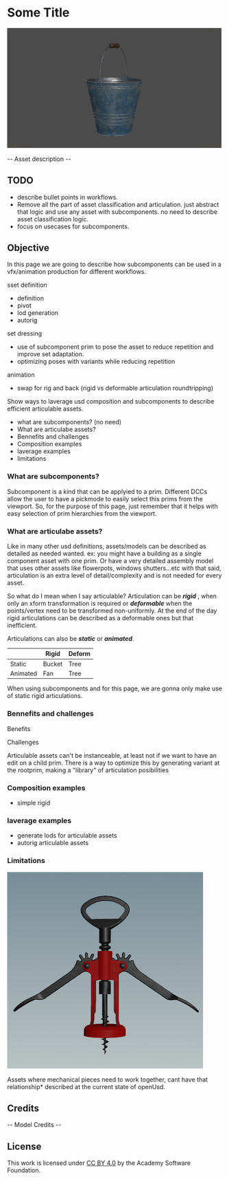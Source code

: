 
# Some Title

<img src="screenshots/Bucket.png" alt="Example Image" width="500"/>

-- Asset description --
## TODO
- describe bullet points in workflows.
- Remove all the part of asset classification and articulation. just abstract that logic and use any asset with subcomponents. no need to describe asset classification logic.
- focus on usecases for subcomponents.

## Objective
In this page we are going to describe how subcomponents can be used in a vfx/animation production for different workflows.

sset definition
- definition
- pivot
- lod generation
- autorig

set dressing
- use of subcomponent prim to pose the asset to reduce repetition and improve set adaptation.
- optimizing poses with variants while reducing repetition

animation
- swap for rig and back (rigid vs deformable articulation roundtripping)

Show ways to laverage usd composition and subcomponents to describe efficient articulable assets.
 - what are subcomponents? (no need)
 - What are articulabe assets?
 - Bennefits and challenges
 - Composition examples
 - laverage examples
 - limitations

### What are subcomponents?

Subcomponent is a kind that can be applyied to a prim. Different DCCs allow the user to have a pickmode to easily select this prims from the viewport.
So, for the purpose of this page, just remember that it helps with easy selection of prim hierarchies from the viewport.

### What are articulabe assets?

Like in many other usd definitions, assets/models can be described as detailed as needed wanted. ex: you might have a building as a single component asset with one prim. Or have a very detailed assembly model that uses other assets like flowerpots, windows shutters...etc with that said, articulation is an extra level of detail/complexity and is not needed for every asset.

So what do I mean when I say articulable? Articulation can be __*rigid*__ , when only an xform transformation is required or __*deformable*__ when the points/vertex need to be transformed non-uniformly. At the end of the day rigid articulations can be described as a deformable ones but that inefficient.

Articulations can also be __*static*__ or __*animated*__. 

|            | Rigid | Deform |
|------------|-------|--------|
| Static     |   Bucket   |    Tree    |
| Animated   |   Fan   |    Tree   |


When using subcomponents and for this page, we are gonna only make use of static rigid articulations.

### Bennefits and challenges
Benefits

Challenges

Articulable assets can't be instanceable, at least not if we want to have an edit on a child prim. There is a way to optimize this by generating variant at the rootprim, making a "library" of articulation posibilities

### Composition examples
- simple rigid 
### laverage examples
- generate lods for articulable assets
- autorig articulable assets

### Limitations
![Corck screw openner](screenshots/CorckScrewOpenner.png)

Assets where mechanical pieces need to work together, cant have that relationship* described at the current state of openUsd.

## Credits

-- Model Credits --

## License

This work is licensed under [CC BY 4.0](https://creativecommons.org/licenses/by/4.0/) by the Academy Software Foundation.
